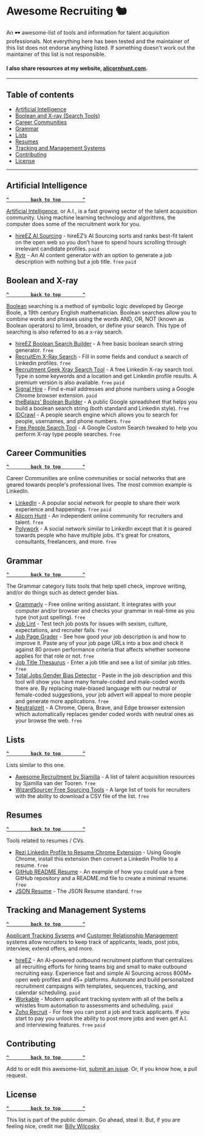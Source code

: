 # Awesome Recruiting 🐿
An 🕶 awesome-list of tools and information for talent acquisition professionals. Not everything here has been tested and the maintainer of this list does not endorse anything listed. If something doesn't work out the maintainer of this list is not responsible.

#### I also share resources at my website, [alicornhunt.com](https://alicornhunt.com).

--------------------

## Table of contents

- [Artificial Intelligence](#artificial-intelligence)
- [Boolean and X-ray (Search Tools)](#boolean-and-x-ray)
- [Career Communities](#career-communities)
- [Grammar](#grammar)
- [Lists](#lists)
- [Resumes](#resumes)
- [Tracking and Management Systems](#tracking-and-management-systems)
- [Contributing](#contributing)
- [License](#license)

--------------------

## Artificial Intelligence

**[`^        back to top        ^`](#)**

[Artificial Intelligence](https://en.wikipedia.org/wiki/Artificial_intelligence), or A.I., is a fast growing sector of the talent acquisition community. Using machine learning technology and algorithms, the computer does some of the recruitment work for you.

- [hireEZ AI Sourcing](https://hireez.com/solutions/ai-sourcing/) - hireEZ’s AI Sourcing sorts and ranks best-fit talent on the open web so you don’t have to spend hours scrolling through irrelevant candidate profiles. `paid`
- [Rytr](https://rytr.me) - An AI content generator with an option to generate a job description with nothing but a job title. `free` `paid`

## Boolean and X-ray

**[`^        back to top        ^`](#)**

[Boolean](https://en.wikipedia.org/wiki/Boolean_expression) searching is a method of symbolic logic developed by George Boole, a 19th century English mathematician. Boolean searches allow you to combine words and phrases using the words AND, OR, NOT (known as Boolean operators) to limit, broaden, or define your search. This type of searching is also referred to as a x-ray search.

- [hireEZ Boolean Search Builder](https://hireez.com/solutions/boolean-builder/) - A free basic boolean search string generator. `free`
- [RecruitEm X-Ray Search](https://recruitin.net) - Fill in some fields and conduct a search of Linkedin profiles. `free`
- [Recruitment Geek Xray Search Tool](https://recruitmentgeek.com/tools/linkedin) - A free Linkedin X-ray search tool. Type in some keywords and a location and get Linkedin profile results. A premium version is also available. `free` `paid`
- [Signal Hire](https://www.signalhire.com) - Find e-mail addresses and phone numbers using a Google Chrome browser extension. `paid`
- [theBalazs' Boolean Builder](https://docs.google.com/spreadsheets/d/1v27Oybrv9H5sn3MMD76clLp2B4mwhA7OtUkfQzlNu8w/edit#gid=413477126) - A public Google spreadsheet that helps you build a boolean search string (both standard and Linkedin style). `free`
- [IDCrawl](https://idcrawl.com) - A people search engine which allows you to search for people, usernames, and phone numbers. `free`
- [Free People Search Tool](https://freepeoplesearchtool.com/) - A Google Custom Search tweaked to help you perform X-ray type people searches. `free`

## Career Communities

**[`^        back to top        ^`](#)**

Career Communities are online communities or social networks that are geared towards people's professional lives. The most common example is LinkedIn.

- [LinkedIn](https://linkedin.com) - A popular social network for people to share their work experience and happenings. `free` `paid`
- [Alicorn Hunt](https://alicornhunt.com) - An independent online community for recruiters and talent. `free`
- [Polywork](https://www.polywork.com/) - A social network similar to LinkedIn except that it is geared towards people who have multiple jobs. It's great for creators, consultants, freelancers, and more. `free`

## Grammar

**[`^        back to top        ^`](#)**

The Grammar category lists tools that help spell check, improve writing, and/or do things such as detect gender bias.

- [Grammarly](https://www.grammarly.com/) - Free online writing assistant. It integrates with your computer and/or browser and checks your grammar in real-time as you type (not just spelling). `free`
- [Job Lint](https://joblint.org/) - Test tech job posts for issues with sexism, culture, expectations, and recruiter fails. `free`
- [Job Page Grader](https://jobpagegrader.com/) - See how good your job description is and how to improve it. Paste any of your job page URLs into a box and check it against 80 proven performance criteria that affects whether someone applies for that role or not. `free`
- [Job Title Thesaurus](https://www.enlightenjobs.com/job-titles.php) - Enter a job title and see a list of similar job titles. `free`
- [Total Jobs Gender Bias Detector](https://www.totaljobs.com/insidejob/gender-bias-decoder/) - Paste in the job description and this tool will show you have many female-coded and male-coded words there are. By replacing male-biased language with our neutral or female-coded suggestions, your job advert will appeal to more people and generate more applications. `free`
- [NeutralizeIt](https://github.com/DSC-HackForGood-2022/NeutralizeIt) - A Chrome, Opera, Brave, and Edge browser extension which automatically replaces gender coded words with neutral ones as your browse the web. `free`

## Lists

**[`^        back to top        ^`](#)**

Lists similar to this one.

- [Awesome Recruitment by Sjamilla](https://github.com/Sjamilla/awesome-recruitment) - A list of talent acquisition resources by Sjamilla van der Tooren. `free`
- [WizardSourcer Free Sourcing Tools](https://wizardsourcer.com/tools/) - A large list of tools for recruiters with the ability to download a CSV file of the list. `free`

## Resumes

**[`^        back to top        ^`](#)**

Tools related to resumes / CVs.

- [Rezi Linkedin Profile to Resume Chrome Extension](https://chrome.google.com/webstore/detail/profile-to-resume-reziai/delakdmnpanaclafnplfomddhlhlcloe) - Using Google Chrome, install this extension then convert a Linkedin Profile to a resume. `free`
- [GitHub README Resume](https://zerosonesfun.github.io/readme-resume/) - An example of how you could use a free GitHub repository and a README.md file to create a minimal resume. `free`
- [JSON Resume](https://jsonresume.org) - The JSON Resume standard. `free`


## Tracking and Management Systems

**[`^        back to top        ^`](#)**

[Applicant Tracking Sysems](https://en.wikipedia.org/wiki/Applicant_tracking_system) and [Customer Relationship Management](https://en.wikipedia.org/wiki/Customer_relationship_management) systems allow recruiters to keep track of applicants, leads, post jobs, interview, extend offers, and more.

- [hireEZ](https://hireez.com/why-hireez/) - An AI-powered outbound recruitment platform that centralizes all recruiting efforts for hiring teams big and small to make outbound recruiting easy. Experience fast and simple AI Sourcing across 800M+ open web profiles and 45+ platforms. Automate and build personalized recruitment campaigns with templates, sequences, tracking, and calendar scheduling.  `paid`
- [Workable](https://www.workable.com/) - Modern applicant tracking system with all of the bells a whistles from automation to assessments and scheduling. `paid`
- [Zoho Recruit](https://www.zoho.com/recruit/) - For free you can post a job and track applicants. If you start to pay you unlock the ability to post more jobs and even get A.I. and interviewing features. `free` `paid`

## Contributing

**[`^        back to top        ^`](#)**

Add to or edit this awesome-list, [submit an issue](https://github.com/zerosonesfun/awesome-recruiting/issues). Or, if you know how, a pull request.

## License

**[`^        back to top        ^`](#)**

This list is part of the public domain. Go ahead, steal it. But, if you are feeling nice, credit me: [Billy Wilcosky](https://wilcosky.com)
